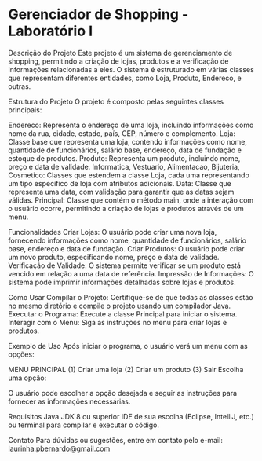 # Gerenciador de Shopping - Laboratório I

Descrição do Projeto
Este projeto é um sistema de gerenciamento de shopping, permitindo a criação de lojas, produtos e a verificação de informações relacionadas a eles. O sistema é estruturado em várias classes que representam diferentes entidades, como Loja, Produto, Endereco, e outras.

Estrutura do Projeto
O projeto é composto pelas seguintes classes principais:

Endereco: Representa o endereço de uma loja, incluindo informações como nome da rua, cidade, estado, país, CEP, número e complemento.
Loja: Classe base que representa uma loja, contendo informações como nome, quantidade de funcionários, salário base, endereço, data de fundação e estoque de produtos.
Produto: Representa um produto, incluindo nome, preço e data de validade.
Informatica, Vestuario, Alimentacao, Bijuteria, Cosmetico: Classes que estendem a classe Loja, cada uma representando um tipo específico de loja com atributos adicionais.
Data: Classe que representa uma data, com validação para garantir que as datas sejam válidas.
Principal: Classe que contém o método main, onde a interação com o usuário ocorre, permitindo a criação de lojas e produtos através de um menu.

Funcionalidades
Criar Lojas: O usuário pode criar uma nova loja, fornecendo informações como nome, quantidade de funcionários, salário base, endereço e data de fundação.
Criar Produtos: O usuário pode criar um novo produto, especificando nome, preço e data de validade.
Verificação de Validade: O sistema permite verificar se um produto está vencido em relação a uma data de referência.
Impressão de Informações: O sistema pode imprimir informações detalhadas sobre lojas e produtos.

Como Usar
Compilar o Projeto: Certifique-se de que todas as classes estão no mesmo diretório e compile o projeto usando um compilador Java.
Executar o Programa: Execute a classe Principal para iniciar o sistema.
Interagir com o Menu: Siga as instruções no menu para criar lojas e produtos.

Exemplo de Uso
Após iniciar o programa, o usuário verá um menu com as opções:

MENU PRINCIPAL
(1) Criar uma loja
(2) Criar um produto
(3) Sair
Escolha uma opção:

O usuário pode escolher a opção desejada e seguir as instruções para fornecer as informações necessárias.

Requisitos
Java JDK 8 ou superior
IDE de sua escolha (Eclipse, IntelliJ, etc.) ou terminal para compilar e executar o código.

Contato
Para dúvidas ou sugestões, entre em contato pelo e-mail: laurinha.pbernardo@gmail.com


